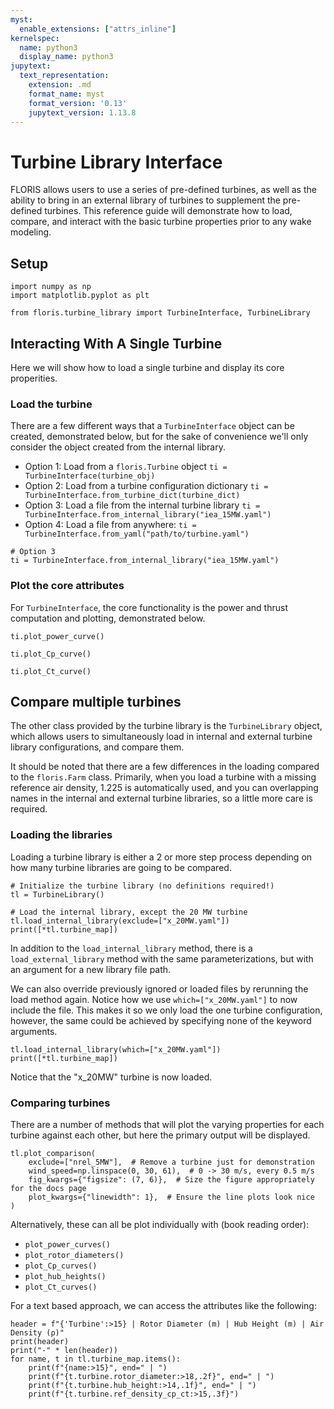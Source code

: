 ```yaml
---
myst:
  enable_extensions: ["attrs_inline"]
kernelspec:
  name: python3
  display_name: python3
jupytext:
  text_representation:
    extension: .md
    format_name: myst
    format_version: '0.13'
    jupytext_version: 1.13.8
---
```


# Turbine Library Interface

FLORIS allows users to use a series of pre-defined turbines, as well as the ability to bring in an
external library of turbines to supplement the pre-defined turbines. This reference guide will
demonstrate how to load, compare, and interact with the basic turbine properties prior to any wake
modeling.

## Setup

```{code-cell}
import numpy as np
import matplotlib.pyplot as plt

from floris.turbine_library import TurbineInterface, TurbineLibrary
```

## Interacting With A Single Turbine

Here we will show how to load a single turbine and display its core properities.

### Load the turbine

There are a few different ways that a ``TurbineInterface`` object can be created, demonstrated
below, but for the sake of convenience we'll only consider the object created from the
internal library.

- Option 1: Load from a ``floris.Turbine`` object `ti = TurbineInterface(turbine_obj)`
- Option 2: Load from a turbine configuration dictionary
  `ti = TurbineInterface.from_turbine_dict(turbine_dict)`
- Option 3: Load a file from the internal turbine library
  `ti = TurbineInterface.from_internal_library("iea_15MW.yaml")`
- Option 4: Load a file from anywhere: `ti = TurbineInterface.from_yaml("path/to/turbine.yaml")`

```{code-cell}
# Option 3
ti = TurbineInterface.from_internal_library("iea_15MW.yaml")
```

### Plot the core attributes

For `TurbineInterface`, the core functionality is the power and thrust computation and plotting,
demonstrated below.

```{code-cell}
ti.plot_power_curve()
```

```{code-cell}
ti.plot_Cp_curve()
```

```{code-cell}
ti.plot_Ct_curve()
```

## Compare multiple turbines

The other class provided by the turbine library is the `TurbineLibrary` object, which allows users
to simultaneously load in internal and external turbine library configurations, and compare them.

It should be noted that there are a few differences in the loading compared to the `floris.Farm`
class. Primarily, when you load a turbine with a missing reference air density, 1.225 is
automatically used, and you can overlapping names in the internal and external turbine libraries, so
a little more care is required.

### Loading the libraries

Loading a turbine library is either a 2 or more step process depending on how many turbine libraries
are going to be compared.

```{code-cell}
# Initialize the turbine library (no definitions required!)
tl = TurbineLibrary()

# Load the internal library, except the 20 MW turbine
tl.load_internal_library(exclude=["x_20MW.yaml"])
print([*tl.turbine_map])
```

In addition to the `load_internal_library` method, there is a `load_external_library` method with
the same parameterizations, but with an argument for a new library file path.

We can also override previously ignored or loaded files by rerunning the load method again. Notice
how we use `which=["x_20MW.yaml"]` to now include the file. This makes it so we only load the one
turbine configuration, however, the same could be achieved by specifying none of the keyword
arguments.

```{code-cell}
tl.load_internal_library(which=["x_20MW.yaml"])
print([*tl.turbine_map])
```

Notice that the "x_20MW" turbine is now loaded.

### Comparing turbines

There are a number of methods that will plot the varying properties for each turbine against each
other, but here the primary output will be displayed.

```{code-cell}
tl.plot_comparison(
    exclude=["nrel_5MW"],  # Remove a turbine just for demonstration
    wind_speed=np.linspace(0, 30, 61),  # 0 -> 30 m/s, every 0.5 m/s
    fig_kwargs={"figsize": (7, 6)},  # Size the figure appropriately for the docs page
    plot_kwargs={"linewidth": 1},  # Ensure the line plots look nice
)
```

Alternatively, these can all be plot individually with (book reading order):

- `plot_power_curves()`
- `plot_rotor_diameters()`
- `plot_Cp_curves()`
- `plot_hub_heights()`
- `plot_Ct_curves()`

For a text based approach, we can access the attributes like the following:

```{code-cell}
header = f"{'Turbine':>15} | Rotor Diameter (m) | Hub Height (m) | Air Density (ρ)"
print(header)
print("-" * len(header))
for name, t in tl.turbine_map.items():
    print(f"{name:>15}", end=" | ")
    print(f"{t.turbine.rotor_diameter:>18,.2f}", end=" | ")
    print(f"{t.turbine.hub_height:>14,.1f}", end=" | ")
    print(f"{t.turbine.ref_density_cp_ct:>15,.3f}")
```
